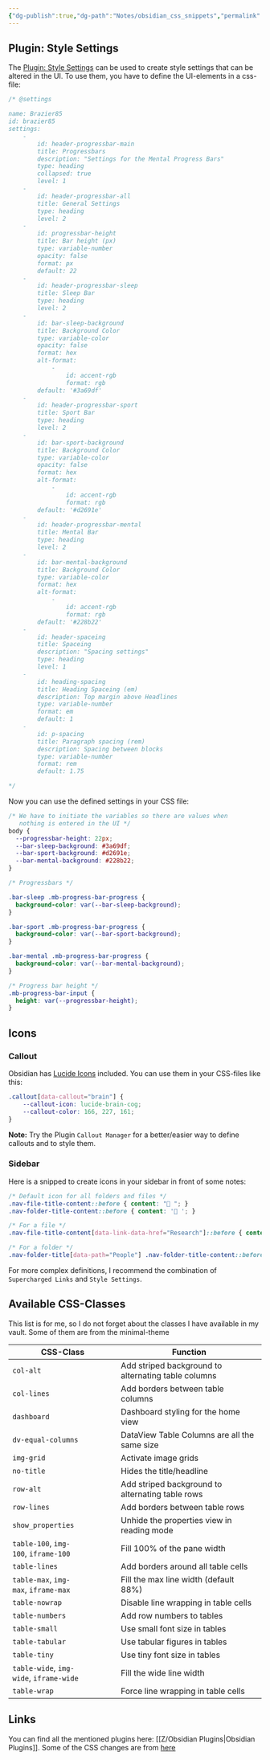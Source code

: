 ```yaml
---
{"dg-publish":true,"dg-path":"Notes/obsidian_css_snippets","permalink":"/notes/obsidian-css-snippets/","tags":["obsidian","css","📝/🌿"],"noteIcon":"fern","created":"2024-04-23 17:43","updated":"2024-06-28 21:34"}
---
```


## Plugin: Style Settings
The [Plugin: Style Settings](https://github.com/mgmeyers/obsidian-style-settings) can be used to create style settings that can be altered in the UI. To use them, you have to define the UI-elements in a css-file:

```css
/* @settings

name: Brazier85
id: brazier85
settings:
    - 
        id: header-progressbar-main
        title: Progressbars
        description: "Settings for the Mental Progress Bars"
        type: heading
        collapsed: true
        level: 1
    - 
        id: header-progressbar-all
        title: General Settings
        type: heading
        level: 2
    - 
        id: progressbar-height
        title: Bar height (px)
        type: variable-number
        opacity: false
        format: px
        default: 22
    - 
        id: header-progressbar-sleep
        title: Sleep Bar
        type: heading
        level: 2
    - 
        id: bar-sleep-background
        title: Background Color
        type: variable-color
        opacity: false
        format: hex
        alt-format:
            -
                id: accent-rgb
                format: rgb
        default: '#3a69df'
    - 
        id: header-progressbar-sport
        title: Sport Bar
        type: heading
        level: 2
    - 
        id: bar-sport-background
        title: Background Color
        type: variable-color
        opacity: false
        format: hex
        alt-format:
            -
                id: accent-rgb
                format: rgb
        default: '#d2691e'
    - 
        id: header-progressbar-mental
        title: Mental Bar
        type: heading
        level: 2
    - 
        id: bar-mental-background
        title: Background Color
        type: variable-color
        format: hex
        alt-format:
            -
                id: accent-rgb
                format: rgb
        default: '#228b22'
    - 
        id: header-spaceing
        title: Spaceing
        description: "Spacing settings"
        type: heading
        level: 1
    - 
        id: heading-spacing
        title: Heading Spaceing (em)
        description: Top margin above Headlines
        type: variable-number
        format: em
        default: 1
    - 
        id: p-spacing
        title: Paragraph spacing (rem)
        description: Spacing between blocks
        type: variable-number
        format: rem
        default: 1.75

*/
```

Now you can use the defined settings in your CSS file:

```css
/* We have to initiate the variables so there are values when
   nothing is entered in the UI */
body {
  --progressbar-height: 22px;
  --bar-sleep-background: #3a69df;
  --bar-sport-background: #d2691e;
  --bar-mental-background: #228b22;
}

/* Progressbars */

.bar-sleep .mb-progress-bar-progress {
  background-color: var(--bar-sleep-background);
}

.bar-sport .mb-progress-bar-progress {
  background-color: var(--bar-sport-background);
}

.bar-mental .mb-progress-bar-progress {
  background-color: var(--bar-mental-background);
}

/* Progress bar height */
.mb-progress-bar-input {
  height: var(--progressbar-height);
}
```
## Icons
### Callout
Obsidian has [Lucide Icons](https://lucide.dev/icons/) included. You can use them in your CSS-files like this:

```css
.callout[data-callout="brain"] {  
    --callout-icon: lucide-brain-cog;  
    --callout-color: 166, 227, 161;
}
```
**Note:** Try the Plugin `Callout Manager` for a better/easier way to define callouts and to style them.
### Sidebar
Here is a snipped to create icons in your sidebar in front of some notes:

```css
/* Default icon for all folders and files */
.nav-file-title-content::before { content: "📝️ "; }
.nav-folder-title-content::before { content: '📂 '; }

/* For a file */
.nav-file-title-content[data-link-data-href="Research"]::before { content: '🖥️ '; }

/* For a folder */
.nav-folder-title[data-path="People"] .nav-folder-title-content::before { content: "👥 "; font-size: 1.3em; }
```

For more complex definitions, I recommend the combination of `Supercharged Links` and `Style Settings`.
## Available CSS-Classes
This list is for me, so I do not forget about the classes I have available in my vault. Some of them are from the minimal-theme

| CSS-Class                               | Function                                            |
| --------------------------------------- | --------------------------------------------------- |
| `col-alt`                               | Add striped background to alternating table columns |
| `col-lines`                             | Add borders between table columns                   |
| `dashboard`                             | Dashboard styling for the home view                 |
| `dv-equal-columns`                      | DataView Table Columns are all the same size        |
| `img-grid`                              | Activate image grids                                |
| `no-title`                              | Hides the title/headline                            |
| `row-alt`                               | Add striped background to alternating table rows    |
| `row-lines`                             | Add borders between table rows                      |
| `show_properties`                       | Unhide the properties view in reading mode          |
| `table-100`, `img-100`, `iframe-100`    | Fill 100% of the pane width                         |
| `table-lines`                           | Add borders around all table cells                  |
| `table-max`, `img-max`, `iframe-max`    | Fill the max line width (default 88%)               |
| `table-nowrap`                          | Disable line wrapping in table cells                |
| `table-numbers`                         | Add row numbers to tables                           |
| `table-small`                           | Use small font size in tables                       |
| `table-tabular`                         | Use tabular figures in tables                       |
| `table-tiny`                            | Use tiny font size in tables                        |
| `table-wide`, `img-wide`, `iframe-wide` | Fill the wide line width                            |
| `table-wrap`                            | Force line wrapping in table cells                  |
## Links
You can find all the mentioned plugins here: [[Z/Obsidian Plugins\|Obsidian Plugins]].
Some of the CSS changes are from [here](https://github.com/r-u-s-h-i-k-e-s-h/Obsidian-CSS-Snippets)